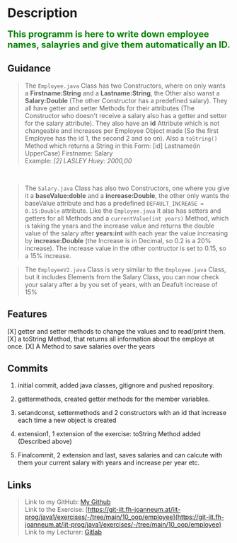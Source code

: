 # Description
<span style="color:green; font-size:20px"><b>
This programm is here to write down employee names, salayries and give them automatically an ID.</b>
</span>

## Guidance

>The ``Employee.java`` Class has two Constructors, where on only wants a **Firstname:String** and a **Lastname:String**, the Other also wanst a **Salary:Double** (The other Constructor has a predefined salary). They all have getter and setter Methods for their attributes (The Constructor who doesn't receive a salary also has a getter and setter for the salary attribute). They also have an **id** Attribute which is not changeable and increases per Employee Object made (So the first Employee has the id 1, the second 2 and so on). Also a ``toString()`` Method which returns a String in this Form: [id] Lastname(in UpperCase) Firstname: Salary <br> Example: *[2] LASLEY Huey: 2000,00*
<br>

>The ``Salary.java`` Class has also two Constructors, one where you give it a **baseValue:doble** and a **increase:Double**, the other only wants the baseValue attribute and has a predefined ``DEFAULT_INCREASE = 0.15:Double`` attribute. Like the ``Employee.java`` it also has setters and getters for all Methods and a ``currentValue(int years)`` Method, which is taking the years and the increase value and returns the double value of the salary after **years:int** with each year the value increasing by **increase:Double** (the Increase is in Decimal, so 0.2 is a 20% increase). The increase value in the other contructor is set to 0.15, so a 15% increase.

>The ``EmployeeV2.java`` Class is very similar to the ``Employee.java`` Class, but it includes Elements from the Salary Class, you can now check your salary after a by you set of years, with an Deafult increase of 15%

## Features

 [X] getter and setter methods to change the values and to read/print them.
 [X] a toString Method, that returns all information about the employe at once.
 [X] A Method to save salaries over the years

## Commits

1. initial commit, added java classes, gitignore and pushed repository.

2. gettermethods, created getter methods for the member variables.

3. setandconst, settermethods and 2 constructors with an id that increase each time a new object is created 

4. extension1, 1 extension of the exercise: toString Method added (Described above)

5. Finalcommit, 2 extension and last, saves salaries and can calcute with them your current salary with years and increase per year etc.

## Links

> Link to my GitHub: [My Github](https://github.com/casper-zielinski)<br>
> Link to the Exercise: [https://git-iit.fh-joanneum.at/iit-prog/java1/exercises/-/tree/main/10_oop/employee](https://git-iit.fh-joanneum.at/iit-prog/java1/exercises/-/tree/main/10_oop/employee)
>Link to my Lecturer: [Gitlab](https://git-iit.fh-joanneum.at/schwabha)
